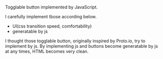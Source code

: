 Togglable button implemented by JavaScript.

I carefully implement tbose according below.

- UI(css transition speed, comfortability)
- generatable by js

I thought those togglable button, originally inspired by Proto.io, try to implement by js. By implementing js and buttons become generatable by js at any times, HTML becomes very clean.
